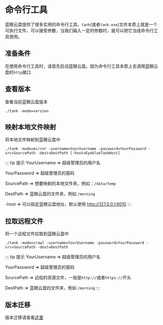 # 命令行工具

蓝眼云盘提供了很多实用的命令行工具，`tank`(或者`tank.exe`)文件本质上就是一个可执行文件，可以接受参数，当我们输入一定的参数时，就可以把它当成命令行工具使用。

## 准备条件
在使用命令行工具时，请首先启动蓝眼云盘。因为命令行工具本质上去调用蓝眼云盘的`http`接口

## 查看版本

查看当前蓝眼云盘版本

```shell
./tank -mode=version
```

## 映射本地文件映射

将本地文件映射到蓝眼云盘中

```shell
./tank -mode=mirror -username=YourUsername -password=YourPassword -src=SourcePath -dest=DestPath [-host=EyeblueTankHost]
```

::: tip 提示
YourUsername => 超级管理员的用户名

YourPassword => 超级管理员的密码

SourcePath => 想要映射的本地文件夹，例如：`/data/temp`

DestPath => 蓝眼云盘的文件夹，例如 `/morning`

-host => 可以指定蓝眼云盘地址，默认使用 http://127.0.0.1:6010
:::

## 拉取远程文件

将一个远程文件拉取到蓝眼云盘中

```shell
./tank -mode=crawl -username=YourUsername -password=YourPassword -src=SourcePath -dest=DestPath
```

::: tip 提示
YourUsername => 超级管理员的用户名

YourPassword => 超级管理员的密码

SourcePath => 远程的资源文件，一般是`http://`或者`https://`开头

DestPath => 蓝眼云盘的文件夹，例如 `/morning`
:::

## 版本迁移

版本迁移请查看[这里](../upgrade/migrate.md)




